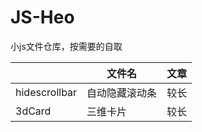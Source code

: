 # JS-Heo

小js文件仓库，按需要的自取

|       | 文件名      | 文章          |
|-------|---------------------|----------------|
| hidescrollbar  | 自动隐藏滚动条                  | 较长             |
| 3dCard  | 三维卡片                  | 较长             |